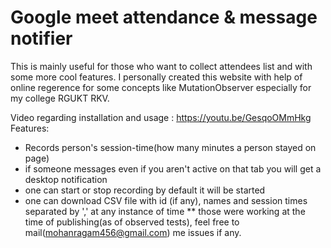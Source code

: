 # Google meet attendance & message notifier
This is mainly useful for those who want to collect attendees list and with some more cool features. I personally created this website with help of online regerence for some concepts like MutationObserver especially for my college RGUKT RKV.

Video regarding installation and usage : https://youtu.be/GesqoOMmHkg
Features:
* Records person's session-time(how many minutes a person stayed on page)
* if someone messages even if you aren't active on that tab you will get a desktop notification
* one can start or stop recording by default it will be started
* one can download CSV file with id (if any), names and session times separated by ',' at any instance of time
** those were working at the time of publishing(as of observed tests), feel free to mail(mohanragam456@gmail.com) me issues if any.
